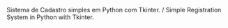 Sistema de Cadastro simples em Python com Tkinter.
/
Simple Registration System in Python with Tkinter.